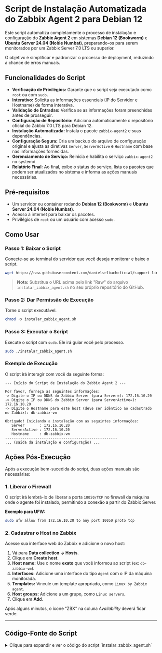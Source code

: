 # Script de Instalação Automatizada do Zabbix Agent 2 para Debian 12

Este script automatiza completamente o processo de instalação e configuração do **Zabbix Agent 2** em sistemas **Debian 12 (Bookworm)** e **Ubuntu Server 24.04 (Noble Numbat)**, preparando-os para serem monitorados por um Zabbix Server 7.0 LTS ou superior.

O objetivo é simplificar e padronizar o processo de deployment, reduzindo a chance de erros manuais.

## Funcionalidades do Script

-   **Verificação de Privilégios:** Garante que o script seja executado como `root` ou com `sudo`.
-   **Interativo:** Solicita as informações essenciais (IP do Servidor e Hostname) de forma interativa.
-   **Validação de Entradas:** Verifica se as informações foram preenchidas antes de prosseguir.
-   **Configuração de Repositório:** Adiciona automaticamente o repositório oficial do Zabbix 7.0 LTS para Debian 12.
-   **Instalação Automatizada:** Instala o pacote `zabbix-agent2` e suas dependências.
-   **Configuração Segura:** Cria um backup do arquivo de configuração original e ajusta as diretivas `Server`, `ServerActive` e `Hostname` com base nas informações fornecidas.
-   **Gerenciamento de Serviço:** Reinicia e habilita o serviço `zabbix-agent2` no systemd.
-   **Relatório Final:** Ao final, exibe o status do serviço, lista os pacotes que podem ser atualizados no sistema e informa as ações manuais necessárias.

## Pré-requisitos

-   Um servidor ou container rodando **Debian 12 (Bookworm)** e **Ubuntu Server 24.04 (Noble Numbat)**.
-   Acesso à internet para baixar os pacotes.
-   Privilégios de `root` ou um usuário com acesso `sudo`.

## Como Usar

### Passo 1: Baixar o Script

Conecte-se ao terminal do servidor que você deseja monitorar e baixe o script.

```bash
wget https://raw.githubusercontent.com/danielselbachoficial/support-linux/main/zabbix-7-lts/instalar_zabbix_agent.sh
```
> **Nota:** Substitua o URL acima pelo link "Raw" do arquivo `instalar_zabbix_agent.sh` no seu próprio repositório do GitHub.

### Passo 2: Dar Permissão de Execução

Torne o script executável.

```bash
chmod +x instalar_zabbix_agent.sh
```

### Passo 3: Executar o Script

Execute o script com `sudo`. Ele irá guiar você pelo processo.

```bash
sudo ./instalar_zabbix_agent.sh
```

### Exemplo de Execução

O script irá interagir com você da seguinte forma:

```
--- Início do Script de Instalação do Zabbix Agent 2 ---

Por favor, forneça as seguintes informações:
-> Digite o IP ou DDNS do Zabbix Server (para Server=): 172.16.10.20
-> Digite o IP ou DDNS do Zabbix Server (para ServerActive=): 172.16.10.20
-> Digite o Hostname para este host (deve ser idêntico ao cadastrado no Zabbix): db-zabbix-vm

Obrigado! Iniciando a instalação com as seguintes informações:
   Server       : 172.16.10.20
   ServerActive : 172.16.10.20
   Hostname     : db-zabbix-vm
----------------------------------------------------
... (saída da instalação e configuração) ...
```

## Ações Pós-Execução

Após a execução bem-sucedida do script, duas ações manuais são necessárias:

### 1. Liberar o Firewall

O script irá lembrá-lo de liberar a porta `10050/TCP` no firewall da máquina onde o agente foi instalado, permitindo a conexão a partir do Zabbix Server.

**Exemplo para UFW:**
```bash
sudo ufw allow from 172.16.10.20 to any port 10050 proto tcp
```

### 2. Cadastrar o Host no Zabbix

Acesse sua interface web do Zabbix e adicione o novo host:
1.  Vá para **Data collection -> Hosts**.
2.  Clique em **Create host**.
3.  **Host name:** Use o nome **exato** que você informou ao script (ex: `db-zabbix-vm`).
4.  **Interfaces:** Adicione uma interface do tipo `Agent` com o IP da máquina monitorada.
5.  **Templates:** Vincule um template apropriado, como `Linux by Zabbix agent`.
6.  **Host groups:** Adicione a um grupo, como `Linux servers`.
7.  Clique em **Add**.

Após alguns minutos, o ícone "ZBX" na coluna *Availability* deverá ficar verde.

---

## Código-Fonte do Script

<details>
<summary>Clique para expandir e ver o código do script `instalar_zabbix_agent.sh`</summary>

```bash
#!/bin/bash

# ====================================================================================
# Script para Instalação e Configuração Automatizada do Zabbix Agent 2
# Versão: 1.0
# Compatibilidade: Debian 12 (Bookworm) e Ubuntu Server 24.04 (Noble Numbat) para Zabbix 7.0 LTS
# ====================================================================================

# Cores para uma saída mais legível
GREEN='\033[0;32m'
YELLOW='\033[1;33m'
RED='\033[0;31m'
NC='\033[0m' # Sem Cor

# --- Verificação de Segurança ---
# Garante que o script está sendo executado como root (ou com sudo)
if [[ $EUID -ne 0 ]]; then
   echo -e "${RED}ERRO: Este script precisa ser executado como root ou com sudo.${NC}" 
   exit 1
fi

echo -e "${GREEN}--- Início do Script de Instalação do Zabbix Agent 2 ---${NC}"

# --- Coleta de Informações do Usuário ---
echo -e "\n${YELLOW}Por favor, forneça as seguintes informações:${NC}"

read -p "-> Digite o IP ou DDNS do Zabbix Server (para Server=): " ZABBIX_SERVER
read -p "-> Digite o IP ou DDNS do Zabbix Server (para ServerActive=): " ZABBIX_SERVER_ACTIVE
read -p "-> Digite o Hostname para este host (deve ser idêntico ao cadastrado no Zabbix): " ZABBIX_HOSTNAME

# Validação simples das entradas
if [ -z "$ZABBIX_SERVER" ] || [ -z "$ZABBIX_SERVER_ACTIVE" ] || [ -z "$ZABBIX_HOSTNAME" ]; then
    echo -e "\n${RED}ERRO: Todas as informações são obrigatórias. Abortando.${NC}"
    exit 1
fi

echo -e "\n${GREEN}Obrigado! Iniciando a instalação com as seguintes informações:${NC}"
echo "   Server       : $ZABBIX_SERVER"
echo "   ServerActive : $ZABBIX_SERVER_ACTIVE"
echo "   Hostname     : $ZABBIX_HOSTNAME"
echo "----------------------------------------------------"

# --- Início da Instalação ---
# O comando 'set -e' garante que o script pare se algum comando falhar
set -e

echo -e "\n${YELLOW}Passo 1: Atualizando a lista de pacotes...${NC}"
apt update

echo -e "\n${YELLOW}Passo 2: Baixando e instalando o repositório do Zabbix 7.0 LTS...${NC}"
wget [https://repo.zabbix.com/zabbix/7.0/debian/pool/main/z/zabbix-release/zabbix-release_7.0-1%2Bdebian12_all.deb](https://repo.zabbix.com/zabbix/7.0/debian/pool/main/z/zabbix-release/zabbix-release_7.0-1%2Bdebian12_all.deb) -O /tmp/zabbix-release.deb
dpkg -i /tmp/zabbix-release.deb
apt update

echo -e "\n${YELLOW}Passo 3: Instalando o Zabbix Agent 2...${NC}"
apt install zabbix-agent2 -y

# --- Início da Configuração ---
echo -e "\n${YELLOW}Passo 4: Configurando o arquivo zabbix_agent2.conf...${NC}"
CONFIG_FILE="/etc/zabbix/zabbix_agent2.conf"

echo "   -> Criando backup do arquivo de configuração original em ${CONFIG_FILE}.bak"
cp $CONFIG_FILE ${CONFIG_FILE}.bak

echo "   -> Alterando 'Server' para: $ZABBIX_SERVER"
sed -i -E "s/^Server=127.0.0.1/Server=${ZABBIX_SERVER}/" $CONFIG_FILE

echo "   -> Alterando 'ServerActive' para: $ZABBIX_SERVER_ACTIVE"
sed -i -E "s/^ServerActive=127.0.0.1/ServerActive=${ZABBIX_SERVER_ACTIVE}/" $CONFIG_FILE

echo "   -> Alterando 'Hostname' para: $ZABBIX_HOSTNAME"
sed -i -E "s/^Hostname=Zabbix server/Hostname=${ZABBIX_HOSTNAME}/" $CONFIG_FILE

echo -e "${GREEN}Configuração aplicada com sucesso!${NC}"

# --- Finalização e Serviços ---
echo -e "\n${YELLOW}Passo 5: Reiniciando e habilitando o serviço do Zabbix Agent 2...${NC}"
systemctl restart zabbix-agent2
systemctl enable zabbix-agent2

echo -e "\n${GREEN}Serviço do Zabbix Agent 2 está ativo e configurado!${NC}"
systemctl status zabbix-agent2 --no-pager

# --- Informações Adicionais ---
echo -e "\n----------------------------------------------------"
echo -e "${YELLOW}Passo 6: Verificando pacotes que podem ser atualizados...${NC}"
apt list --upgradable

echo -e "\n----------------------------------------------------"
echo -e "${GREEN}--- Instalação Concluída! ---${NC}"
echo -e "\n${YELLOW}AÇÕES NECESSÁRIAS:${NC}"
echo -e "1. Lembre-se de cadastrar este host na interface web do Zabbix com o Hostname: ${GREEN}${ZABBIX_HOSTNAME}${NC}"
echo -e "2. Libere a porta ${GREEN}10050/TCP${NC} no firewall desta máquina, permitindo a entrada a partir do IP do Zabbix Server (${GREEN}${ZABBIX_SERVER}${NC})."
echo -e "   Comando de exemplo para UFW: ${GREEN}sudo ufw allow from ${ZABBIX_SERVER} to any port 10050 proto tcp${NC}"
echo "----------------------------------------------------"

exit 0
```

</details>
